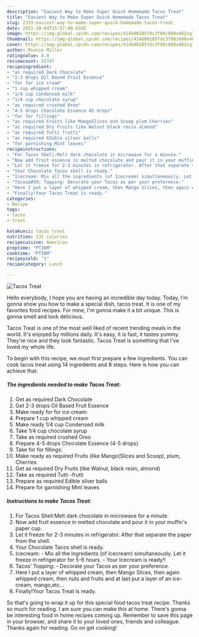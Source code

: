 ```yaml
---
description: "Easiest Way to Make Super Quick Homemade Tacos Treat"
title: "Easiest Way to Make Super Quick Homemade Tacos Treat"
slug: 2333-easiest-way-to-make-super-quick-homemade-tacos-treat
date: 2021-10-04T15:57:00.639Z
image: https://img-global.cpcdn.com/recipes/414b00185fdc3f00/680x482cq70/tacos-treat-recipe-main-photo.jpg
thumbnail: https://img-global.cpcdn.com/recipes/414b00185fdc3f00/680x482cq70/tacos-treat-recipe-main-photo.jpg
cover: https://img-global.cpcdn.com/recipes/414b00185fdc3f00/680x482cq70/tacos-treat-recipe-main-photo.jpg
author: Minnie Miller
ratingvalue: 4.8
reviewcount: 25747
recipeingredient:
- "as required Dark Chocolate"
- "2-3 drops Oil Based Fruit Essence"
- "for for ice cream"
- "1 cup whipped cream"
- "1/4 cup Condensed milk"
- "1/4 cup chocolate syrup"
- "as required crushed Oreo"
- "4-5 drops Chocolate Essence 45 drops"
- "for for fillings"
- "as required Fruits like MangoSlices and Scoop plum Cherries"
- "as required Dry Fruits like Walnut black resin almond"
- "as required Tutti frutti"
- "as required Edible silver balls"
- "for garnishing Mint leaves"
recipeinstructions:
- "For Tacos Shell:Melt dark chocolate in microwave for a minute."
- "Now add fruit essence in melted chocolate and pour it in your muffin&#39;s paper cup."
- "Let it freeze for 2-3 minutes in refrigerator. After that separate the paper from the shell."
- "Your Chocolate Tacos shell is ready."
- "Icecream: Mix all the ingredients (of Icecream) simultaneously. Let it freeze in refrigerator for 5-6 hours. Your Icecream is ready!!"
- "Tacos&#39; Topping: Decorate your Tacos as per your preference."
- "Here I put a layer of whipped cream, then Mango Slices, then again whipped cream, then nuts and fruits and at last put a layer of an ice-cream, mango,etc..."
- "Finally!Your Tacos Treat is ready."
categories:
- Recipe
tags:
- tacos
- treat

katakunci: tacos treat 
nutrition: 131 calories
recipecuisine: American
preptime: "PT16M"
cooktime: "PT38M"
recipeyield: "1"
recipecategory: Lunch

---
```



![Tacos Treat](https://img-global.cpcdn.com/recipes/414b00185fdc3f00/680x482cq70/tacos-treat-recipe-main-photo.jpg)

Hello everybody, I hope you are having an incredible day today. Today, I'm gonna show you how to make a special dish, tacos treat. It is one of my favorites food recipes. For mine, I'm gonna make it a bit unique. This is gonna smell and look delicious.

Tacos Treat is one of the most well liked of recent trending meals in the world. It's enjoyed by millions daily. It's easy, it is fast, it tastes yummy. They're nice and they look fantastic. Tacos Treat is something that I've loved my whole life.




To begin with this recipe, we must first prepare a few ingredients. You can cook tacos treat using 14 ingredients and 8 steps. Here is how you can achieve that.

<!--inarticleads1-->

##### The ingredients needed to make Tacos Treat:

1. Get as required Dark Chocolate
1. Get 2-3 drops Oil Based Fruit Essence
1. Make ready for for ice cream:
1. Prepare 1 cup whipped cream
1. Make ready 1/4 cup Condensed milk
1. Take 1/4 cup chocolate syrup
1. Take as required crushed Oreo
1. Prepare 4-5 drops Chocolate Essence (4-5 drops)
1. Take for for fillings:
1. Make ready as required Fruits (like Mango(Slices and Scoop), plum, Cherries
1. Get as required Dry Fruits (like Walnut, black resin, almond)
1. Take as required Tutti -frutti
1. Prepare as required Edible silver balls
1. Prepare for garnishing Mint leaves




<!--inarticleads2-->

##### Instructions to make Tacos Treat:

1. For Tacos Shell:Melt dark chocolate in microwave for a minute.
1. Now add fruit essence in melted chocolate and pour it in your muffin&#39;s paper cup.
1. Let it freeze for 2-3 minutes in refrigerator. After that separate the paper from the shell.
1. Your Chocolate Tacos shell is ready.
1. Icecream: - Mix all the ingredients (of Icecream) simultaneously. Let it freeze in refrigerator for 5-6 hours. - Your Icecream is ready!!
1. Tacos&#39; Topping: - Decorate your Tacos as per your preference.
1. Here I put a layer of whipped cream, then Mango Slices, then again whipped cream, then nuts and fruits and at last put a layer of an ice-cream, mango,etc...
1. Finally!Your Tacos Treat is ready.




So that's going to wrap it up for this special food tacos treat recipe. Thanks so much for reading. I am sure you can make this at home. There's gonna be interesting food in home recipes coming up. Remember to save this page in your browser, and share it to your loved ones, friends and colleague. Thanks again for reading. Go on get cooking!

